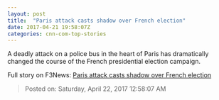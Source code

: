 ```yaml
---
layout: post
title:  "Paris attack casts shadow over French election"
date: 2017-04-21 19:58:07Z
categories: cnn-com-top-stories
---
```


A deadly attack on a police bus in the heart of Paris has dramatically changed the course of the French presidential election campaign.


Full story on F3News: [Paris attack casts shadow over French election](http://www.f3nws.com/n/NDMpr)

> Posted on: Saturday, April 22, 2017 12:58:07 AM
